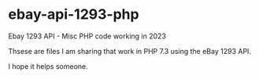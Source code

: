 # ebay-api-1293-php
Ebay 1293 API - Misc PHP code working in 2023

Thsese are files I am sharing that work in PHP 7.3 using the eBay 1293 API.

I hope it helps someone.


